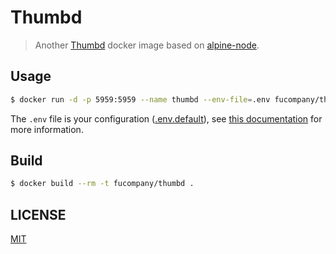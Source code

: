 # Thumbd

> Another [Thumbd](https://github.com/bcoe/thumbd) docker image based on [alpine-node](https://github.com/mhart/alpine-node).

## Usage

```bash
$ docker run -d -p 5959:5959 --name thumbd --env-file=.env fucompany/thumbd
```

The `.env` file is your configuration ([.env.default](.env.default)), see [this documentation](https://github.com/bcoe/thumbd#setup) for more information.

## Build

```bash
$ docker build --rm -t fucompany/thumbd .
```

## LICENSE

[MIT](LICENSE.md)
